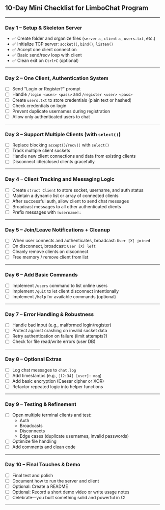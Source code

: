 ## **10-Day Mini Checklist for LimboChat Program**

---

### **Day 1 – Setup & Skeleton Server**
- ✅ Create folder and organize files (`server.c`, `client.c`, `users.txt`, etc.)
- ✅ Initialize TCP server: `socket()`, `bind()`, `listen()`
- ✅ Accept one client connection
- ✅ Basic send/recv loop with client
- ✅ Clean exit on `Ctrl+C` (optional)

---

### **Day 2 – One Client, Authentication System**
- [ ] Send "Login or Register?" prompt
- [ ] Handle `/login <user> <pass>` and `/register <user> <pass>`
- [ ] Create `users.txt` to store credentials (plain text or hashed)
- [ ] Check credentials on login
- [ ] Prevent duplicate usernames during registration
- [ ] Allow only authenticated users to chat

---

### **Day 3 – Support Multiple Clients (with `select()`)**
- [ ] Replace blocking `accept()`/`recv()` with `select()`
- [ ] Track multiple client sockets
- [ ] Handle new client connections and data from existing clients
- [ ] Disconnect idle/closed clients gracefully

---

### **Day 4 – Client Tracking and Messaging Logic**
- [ ] Create `struct Client` to store socket, username, and auth status
- [ ] Maintain a dynamic list or array of connected clients
- [ ] After successful auth, allow client to send chat messages
- [ ] Broadcast messages to all other authenticated clients
- [ ] Prefix messages with `[username]:`

---

### **Day 5 – Join/Leave Notifications + Cleanup**
- [ ] When user connects and authenticates, broadcast: `User [X] joined`
- [ ] On disconnect, broadcast: `User [X] left`
- [ ] Cleanly remove clients on disconnect
- [ ] Free memory / remove client from list

---

### **Day 6 – Add Basic Commands**
- [ ] Implement `/users` command to list online users
- [ ] Implement `/quit` to let client disconnect intentionally
- [ ] Implement `/help` for available commands (optional)

---

### **Day 7 – Error Handling & Robustness**
- [ ] Handle bad input (e.g., malformed login/register)
- [ ] Protect against crashing on invalid socket data
- [ ] Retry authentication on failure (limit attempts?)
- [ ] Check for file read/write errors (user DB)

---

### **Day 8 – Optional Extras**
- [ ] Log chat messages to `chat.log`
- [ ] Add timestamps (e.g., `[12:34] [user]: msg`)
- [ ] Add basic encryption (Caesar cipher or XOR)
- [ ] Refactor repeated logic into helper functions

---

### **Day 9 – Testing & Refinement**
- [ ] Open multiple terminal clients and test:
  - Auth
  - Broadcasts
  - Disconnects
  - Edge cases (duplicate usernames, invalid passwords)
- [ ] Optimize file handling
- [ ] Add comments and clean code

---

### **Day 10 – Final Touches & Demo**
- [ ] Final test and polish
- [ ] Document how to run the server and client
- [ ] Optional: Create a README
- [ ] Optional: Record a short demo video or write usage notes
- [ ] Celebrate—you built something solid and powerful in C!

---
